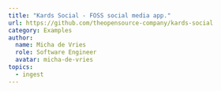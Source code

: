 ```yaml
---
title: "Kards Social - FOSS social media app."
url: https://github.com/theopensource-company/kards-social
category: Examples
author:
  name: Micha de Vries
  role: Software Engineer
  avatar: micha-de-vries
topics:
  - ingest
---
```


